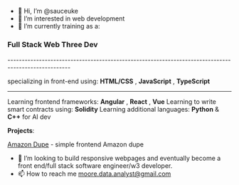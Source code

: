 - 👋 Hi, I’m @sauceuke
- 👀 I’m interested in web development 
- 🌱 I’m currently training as a:

<h3> Full Stack Web Three Dev </h3> 
----------------------------------------------------------------------------------------------------

specializing in front-end using: **HTML/CSS** , **JavaScript** , **TypeScript**

--------------------------------------------------------

Learning frontend frameworks: **Angular** , **React** , **Vue**
Learning to write smart contracts using: **Solidity**
Learning additional languages: **Python** & **C++** for AI dev

**Projects**:

[Amazon Dupe](https://sauceuke.github.io/puny/) - simple frontend Amazon dupe

- 💞️ I’m looking to build responsive webpages and eventually become a front end/full stack software engineer/w3 developer. 
- 📫 How to reach me moore.data.analyst@gmail.com

<!---
sauceuke/sauceuke is a ✨ special ✨ repository because its `README.md` (this file) appears on your GitHub profile.
You can click the Preview link to take a look at your changes.
--->
